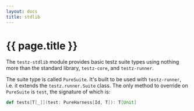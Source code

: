 ```yaml
---
layout: docs
title: stdlib
---
```


# {{ page.title }}

The `testz-stdlib` module provides basic testz suite types using nothing more
than the standard library, `testz-core`, and `testz-runner`.

The suite type is called `PureSuite`. It's built to be used with
`testz-runner`, i.e. it extends the `testz.runner.Suite` class.
The only method to override on `PureSuite` is `test`, the signature
of which is:

```scala
def tests[T[_]](test: PureHarness[Id, T]): T[Unit]
```

